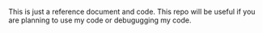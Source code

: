 This is just a reference document and code. 
This repo will be useful if you are planning to use my code or debugugging my code.



